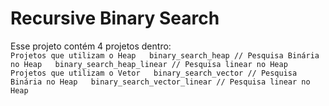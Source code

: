 # Recursive Binary Search
Esse projeto contém 4 projetos dentro:\
`
Projetos que utilizam o Heap  
binary_search_heap // Pesquisa Binária no Heap  
binary_search_heap_linear // Pesquisa linear no Heap  
Projetos que utilizam o Vetor  
binary_search_vector // Pesquisa Binária no Heap  
binary_search_vector_linear // Pesquisa linear no Heap
`
